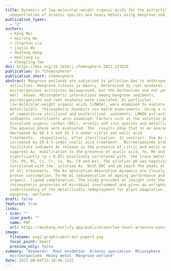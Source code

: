 ```yaml
---
title: Dynamics of low-molecular-weight organic acids for the extraction and
  sequestration of arsenic species and heavy metals using mangrove sediments
publication_types:
  - "2"
authors:
  - Kang Mei
  - Guirong Wu
  - Jingchun Liu
  - jiajia Wu
  - Hualong Hong
  - Haoliang Lu
  - Chongling Yan
doi: https://doi.org/10.1016/j.chemosphere.2021.131820
publication: In *Chemosphere*
publication_short: Chemosphere
abstract: Mangrove wetlands are subjected to pollution due to anthropogenic
  activities. Mangrove fitness is mainly  determined by root exudates and
  microorganisms activities belowground, but the mechanisms are not yet
  well  known. Rhizospheric interactions among mangrove sediments,
  microorganisms and root exudates were simulated. In particular,
  low-molecular-weight organic acids (LMWOA), were examined to explore the
  metal(loid)s  rhizospheric dynamics via batch experiments. Using a combination
  of comparative sterilised and unsterilised  sediments, LMWOA extracts and
  sediments constituents were examined. Factors such as the solution pH,
  dissolved organic carbon (DOC), arsenic and iron species and metal(loid)s in
  the aqueous phase were evaluated. The  results show that on an average, the As
  decreased by 68.3 % and 42.1 % under citric and malic acid
  treatments,  respectively, after sterilisation. In contrast, the As content
  increased by 29.6 % under oxalic acid treatment.  Microorganisms probably
  facilitate sediment As release in the presence of citric and malic acids but
  suppress As  mobilisation in the presence of oxalic acid. Fe, Mn and Al were
  significantly (p < 0.05) positively correlated with  the trace metal(loid)s
  (Zn, Pb, Ni, Cu, Cr, Co, Ba, Cd and As). The solution pH was negatively
  correlated with the  solution As. Both DOC and pH reach the peaks at the end
  of all treatments. The As absorption–desorption dynamics are closely linked to
  proton consumption, Fe-Mn-Al sedimentation of ageing performance and
  organic  ligand complexation. The study provides an insight into the
  rhizospheric processes of microbial involvement and gives an enlightening
  understanding of the metal(loid)s redeployment for plant adaptation in
  mangrove  wetlands.
draft: false
featured: true
links:
- icon: ""
  icon_pack: ""
  name: PDF
  url: https://meikang.netlify.app/publication/low-level-arsenite-boosts-rhizospheric-exudation-of-low-molecular-weight-organic-acids-from-mangrove-seedlings-avicennia-marina-arsenic-phytoextraction-removal-and-detoxification/Meikang_2021_STOTEN.pdf
image:
  filename: png2-graphicabstract-paper3.png
  focal_point: Smart
  preview_only: false
summary: "Keywords:  Root exudation  Arsenic speciation  Rhizosphere
  microorganisms  Heavy metal  Mangrove wetland"
date: 2021-08-04T15:30:08.112Z
---
```

